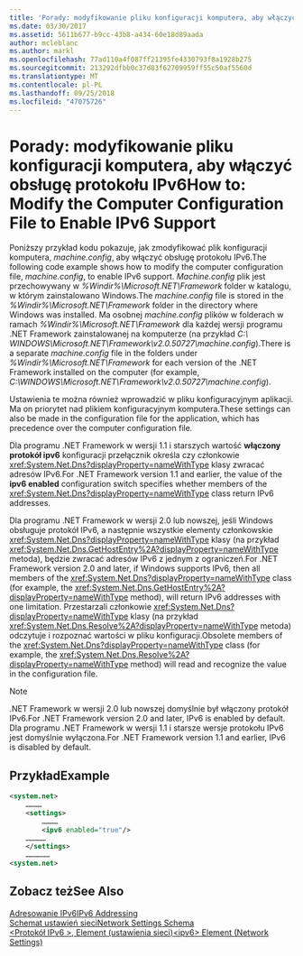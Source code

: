 ```yaml
---
title: 'Porady: modyfikowanie pliku konfiguracji komputera, aby włączyć obsługę protokołu IPv6'
ms.date: 03/30/2017
ms.assetid: 5611b677-b9cc-43b8-a434-60e18d89aada
author: mcleblanc
ms.author: markl
ms.openlocfilehash: 77ad110a4f087ff21395fe4330793f8a1928b275
ms.sourcegitcommit: 213292dfbb0c37d83f62709959ff55c50af5560d
ms.translationtype: MT
ms.contentlocale: pl-PL
ms.lasthandoff: 09/25/2018
ms.locfileid: "47075726"
---
```

# <a name="how-to-modify-the-computer-configuration-file-to-enable-ipv6-support"></a><span data-ttu-id="85dbd-102">Porady: modyfikowanie pliku konfiguracji komputera, aby włączyć obsługę protokołu IPv6</span><span class="sxs-lookup"><span data-stu-id="85dbd-102">How to: Modify the Computer Configuration File to Enable IPv6 Support</span></span>
<span data-ttu-id="85dbd-103">Poniższy przykład kodu pokazuje, jak zmodyfikować plik konfiguracji komputera, *machine.config*, aby włączyć obsługę protokołu IPv6.</span><span class="sxs-lookup"><span data-stu-id="85dbd-103">The following code example shows how to modify the computer configuration file, *machine.config*, to enable IPv6 support.</span></span> <span data-ttu-id="85dbd-104">*Machine.config* plik jest przechowywany w *%Windir%\Microsoft.NET\Framework* folder w katalogu, w którym zainstalowano Windows.</span><span class="sxs-lookup"><span data-stu-id="85dbd-104">The *machine.config* file is stored in the *%Windir%\Microsoft.NET\Framework* folder in the directory where Windows was installed.</span></span> <span data-ttu-id="85dbd-105">Ma osobnej *machine.config* plików w folderach w ramach *%Windir%\Microsoft.NET\Framework* dla każdej wersji programu .NET Framework zainstalowanej na komputerze (na przykład *C:\ WINDOWS\Microsoft.NET\Framework\v2.0.50727\machine.config*).</span><span class="sxs-lookup"><span data-stu-id="85dbd-105">There is a separate *machine.config* file in the folders under *%Windir%\Microsoft.NET\Framework* for each version of the .NET Framework installed on the computer (for example, *C:\WINDOWS\Microsoft.NET\Framework\v2.0.50727\machine.config*).</span></span>  
  
 <span data-ttu-id="85dbd-106">Ustawienia te można również wprowadzić w pliku konfiguracyjnym aplikacji. Ma on priorytet nad plikiem konfiguracyjnym komputera.</span><span class="sxs-lookup"><span data-stu-id="85dbd-106">These settings can also be made in the configuration file for the application, which has precedence over the computer configuration file.</span></span>  
  
 <span data-ttu-id="85dbd-107">Dla programu .NET Framework w wersji 1.1 i starszych wartość **włączony protokół ipv6** konfiguracji przełącznik określa czy członkowie <xref:System.Net.Dns?displayProperty=nameWithType> klasy zwracać adresów IPv6.</span><span class="sxs-lookup"><span data-stu-id="85dbd-107">For .NET Framework version 1.1 and earlier, the value of the **ipv6 enabled** configuration switch specifies whether members of the <xref:System.Net.Dns?displayProperty=nameWithType> class return IPv6 addresses.</span></span>  
  
 <span data-ttu-id="85dbd-108">Dla programu .NET Framework w wersji 2.0 lub nowszej, jeśli Windows obsługuje protokół IPv6, a następnie wszystkie elementy członkowskie <xref:System.Net.Dns?displayProperty=nameWithType> klasy (na przykład <xref:System.Net.Dns.GetHostEntry%2A?displayProperty=nameWithType> metoda), będzie zwracać adresów IPv6 z jednym z ograniczeń.</span><span class="sxs-lookup"><span data-stu-id="85dbd-108">For .NET Framework version 2.0 and later, if Windows supports IPv6, then all members of the <xref:System.Net.Dns?displayProperty=nameWithType> class (for example, the <xref:System.Net.Dns.GetHostEntry%2A?displayProperty=nameWithType> method), will return IPv6 addresses with one limitation.</span></span> <span data-ttu-id="85dbd-109">Przestarzali członkowie <xref:System.Net.Dns?displayProperty=nameWithType> klasy (na przykład <xref:System.Net.Dns.Resolve%2A?displayProperty=nameWithType> metoda) odczytuje i rozpoznać wartości w pliku konfiguracji.</span><span class="sxs-lookup"><span data-stu-id="85dbd-109">Obsolete members of the <xref:System.Net.Dns?displayProperty=nameWithType> class (for example, the <xref:System.Net.Dns.Resolve%2A?displayProperty=nameWithType> method) will read and recognize the value in the configuration file.</span></span>  
  
> [!NOTE]
>  <span data-ttu-id="85dbd-110">.NET Framework w wersji 2.0 lub nowszej domyślnie był włączony protokół IPv6.</span><span class="sxs-lookup"><span data-stu-id="85dbd-110">For .NET Framework version 2.0 and later, IPv6 is enabled by default.</span></span> <span data-ttu-id="85dbd-111">Dla programu .NET Framework w wersji 1.1 i starsze wersje protokołu IPv6 jest domyślnie wyłączona.</span><span class="sxs-lookup"><span data-stu-id="85dbd-111">For .NET Framework version 1.1 and earlier, IPv6 is disabled by default.</span></span>  
  
## <a name="example"></a><span data-ttu-id="85dbd-112">Przykład</span><span class="sxs-lookup"><span data-stu-id="85dbd-112">Example</span></span>  
  
```xml  
<system.net>  
    …………  
    <settings>  
        …………  
        <ipv6 enabled="true"/>   
    ……………  
    </settings>  
    ………………  
<system.net>  
```  
  
## <a name="see-also"></a><span data-ttu-id="85dbd-113">Zobacz też</span><span class="sxs-lookup"><span data-stu-id="85dbd-113">See Also</span></span>  
 [<span data-ttu-id="85dbd-114">Adresowanie IPv6</span><span class="sxs-lookup"><span data-stu-id="85dbd-114">IPv6 Addressing</span></span>](../../../docs/framework/network-programming/ipv6-addressing.md)  
 [<span data-ttu-id="85dbd-115">Schemat ustawień sieci</span><span class="sxs-lookup"><span data-stu-id="85dbd-115">Network Settings Schema</span></span>](../../../docs/framework/configure-apps/file-schema/network/index.md)  
 [<span data-ttu-id="85dbd-116">\<Protokół IPv6 >, Element (ustawienia sieci)</span><span class="sxs-lookup"><span data-stu-id="85dbd-116">\<ipv6> Element (Network Settings)</span></span>](../../../docs/framework/configure-apps/file-schema/network/ipv6-element-network-settings.md)
